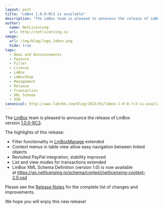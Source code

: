 ```yaml
---
layout: post
title: "LmBox 1.0.0-RC3 is available"
description: "The LmBox team is pleased to announce the release of LmBox version 1.0.0-RC3"
author:
  name: NetLicensing
  url: http://netlicensing.io
image:
  url: /img/blog/logo_lmbox.png
  hide: true
tags:
  - News and Announcements
  - Feature
  - Filter
  - License
  - LmBox
  - LmBoxShop
  - Management
  - Release
  - Transaction
  - XML Schema
  - XSD
canonical: http://www.labs64.com/blog/2013/01/lmbox-1-0-0-rc3-is-available/
---
```


The <a title="LmBox - Innovative License Management Solution" href="http://netlicensing.io">LmBox</a> team is pleased to announce the release of LmBox version <a title="Release Notes - LmBox 1.0.0-RC3" href="https://www.labs64.de/confluence/x/wwCo" target="_blank">1.0.0-RC3</a>.

The highlights of this release:

  * Filter functionality in <a title="LmBoxManage" href="https://go.netlicensing.io/app/v2/?lc=4b566c7e20&source=lmbox001" target="_blank">LmBoxManage</a> extended
  * Context menus in table view allow easy navigation between linked objects
  * Revisited PayPal integration, stability improved
  * List and view modes for transactions extended
  * LmBox XML Schema Definition (version 1.0) is now available at <a title="LmBox XML Schema" href="https://go.netlicensing.io/schema/context/netlicensing-context-2.0.xsd" target="_blank">https://go.netlicensing.io/schema/context/netlicensing-context-2.0.xsd</a>

Please see the <a title="Release Notes - LmBox 1.0.0-RC3" href="https://www.labs64.de/confluence/x/wwCo" target="_blank">Release Notes</a> for the complete list of changes and improvements.

We hope you will enjoy this new release!
